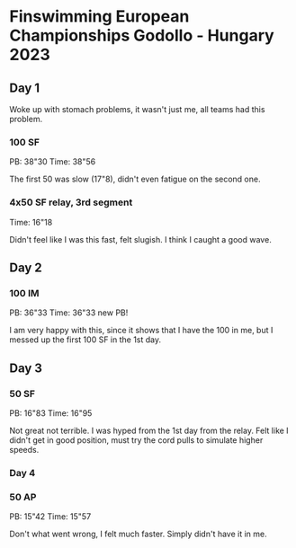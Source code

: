 # Finswimming European Championships Godollo - Hungary 2023

## Day 1

Woke up with stomach problems, it wasn't just me, all teams had this problem.

### 100 SF

PB: 38"30
Time: 38"56

The first 50 was slow (17"8), didn't even fatigue on the second one.

### 4x50 SF relay, 3rd segment

Time: 16"18

Didn't feel like I was this fast, felt slugish. I think I caught a good wave.

## Day 2

### 100 IM

PB: 36"33
Time: 36"33 new PB!

I am very happy with this, since it shows that I have the 100 in me, but I
messed up the first 100 SF in the 1st day.

## Day 3

### 50 SF

PB: 16"83
Time: 16"95

Not great not terrible. I was hyped from the 1st day from the relay. Felt like
I didn't get in good position, must try the cord pulls to simulate higher speeds.

### Day 4

### 50 AP

PB: 15"42
Time: 15"57

Don't what went wrong, I felt much faster. Simply didn't have it in me.
